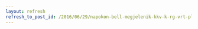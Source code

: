 ```yaml
---
layout: refresh
refresh_to_post_id: /2016/06/29/napokon-bell-megjelenik-kkv-k-rg-vrt-plyzata
---
```

